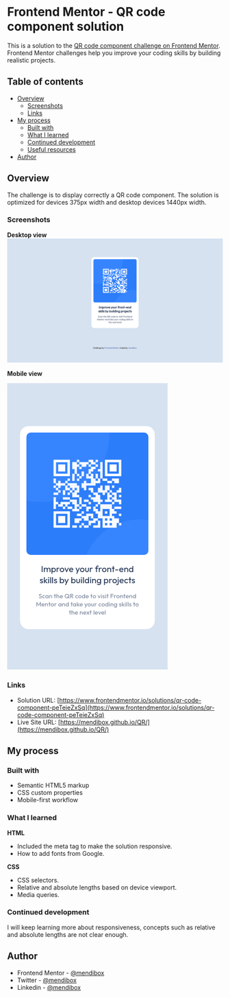 # Frontend Mentor - QR code component solution

This is a solution to the [QR code component challenge on Frontend Mentor](https://www.frontendmentor.io/challenges/qr-code-component-iux_sIO_H). Frontend Mentor challenges help you improve your coding skills by building realistic projects. 

## Table of contents

- [Overview](#overview)
  - [Screenshots](#screenshots)
  - [Links](#links)
- [My process](#my-process)
  - [Built with](#built-with)
  - [What I learned](#what-i-learned)
  - [Continued development](#continued-development)
  - [Useful resources](#useful-resources)
- [Author](#author)

## Overview

The challenge is to display correctly a QR code component. The solution is optimized for devices 375px width and desktop devices 1440px width.

### Screenshots
**Desktop view**
![](./images/Desktop.png)

**Mobile view**

![](./images/Mobile.png)

### Links

- Solution URL: [https://www.frontendmentor.io/solutions/qr-code-component-peTeieZxSq](https://www.frontendmentor.io/solutions/qr-code-component-peTeieZxSq)
- Live Site URL: [https://mendibox.github.io/QR/](https://mendibox.github.io/QR/)

## My process

### Built with

- Semantic HTML5 markup
- CSS custom properties
- Mobile-first workflow

### What I learned

**HTML**

- Included the meta tag to make the solution responsive.
- How to add fonts from Google.

**CSS**

- CSS selectors.
- Relative and absolute lengths based on device viewport.
- Media queries.

### Continued development

I will keep learning more about responsiveness, concepts such as relative and absolute lengths are not clear enough.

## Author

- Frontend Mentor - [@mendibox](https://www.frontendmentor.io/profile/mendibox)
- Twitter - [@mendibox](https://www.twitter.com/mendibox)
- Linkedin - [@mendibox](https://www.linkedin.com/in/mendibox/)